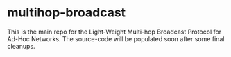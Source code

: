 # multihop-broadcast
This is the main repo for the Light-Weight Multi-hop Broadcast Protocol for Ad-Hoc Networks. The source-code will be populated soon after some final cleanups.
